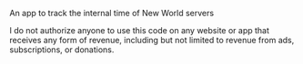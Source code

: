 An app to track the internal time of New World servers

I do not authorize anyone to use this code on any website or app that receives any form of revenue, including but not limited to revenue from ads, subscriptions, or donations.
